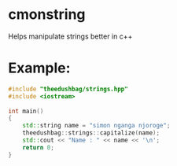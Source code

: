 # cmonstring
Helps manipulate strings better in c++

# Example:
```cpp
#include "theedushbag/strings.hpp"
#include <iostream>
 
int main()
{
    std::string name = "simon nganga njoroge";
    theedushbag::strings::capitalize(name);
    std::cout << "Name : " << name << '\n';
    return 0;
}
```
